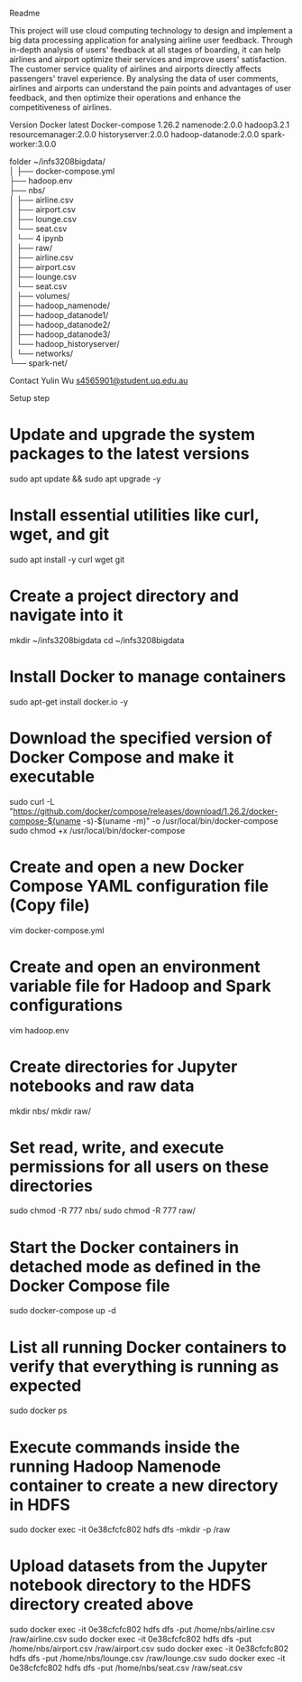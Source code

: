 Readme

This project will use cloud computing technology to design and implement a big data processing application for analysing airline user feedback. Through in-depth analysis of users' feedback at all stages of boarding, it can help airlines and airport optimize their services and improve users' satisfaction. The customer service quality of airlines and airports directly affects passengers' travel experience. By analysing the data of user comments, airlines and airports can understand the pain points and advantages of user feedback, and then optimize their operations and enhance the competitiveness of airlines.

Version
Docker latest
Docker-compose 1.26.2
namenode:2.0.0
hadoop3.2.1
resourcemanager:2.0.0
historyserver:2.0.0
hadoop-datanode:2.0.0
spark-worker:3.0.0

folder
~/infs3208bigdata/             
│
├── docker-compose.yml          
├── hadoop.env                  
├── nbs/                        
│   ├── airline.csv            
│   ├── airport.csv             
│   ├── lounge.csv              
│   └── seat.csv                
│    └── 4 ipynb                
│
├── raw/                        
│   ├── airline.csv            
│   ├── airport.csv             
│   ├── lounge.csv              
│   └── seat.csv                
│
├── volumes/                   
│   ├── hadoop_namenode/        
│   ├── hadoop_datanode1/       
│   ├── hadoop_datanode2/       
│   ├── hadoop_datanode3/       
│   └── hadoop_historyserver/   
│
└── networks/                   
    └── spark-net/              


Contact
Yulin Wu
s4565901@student.uq.edu.au


Setup step
# Update and upgrade the system packages to the latest versions
sudo apt update && sudo apt upgrade -y 

# Install essential utilities like curl, wget, and git
sudo apt install -y curl wget git

# Create a project directory and navigate into it
mkdir ~/infs3208bigdata
cd ~/infs3208bigdata

# Install Docker to manage containers
sudo apt-get install docker.io -y

# Download the specified version of Docker Compose and make it executable
sudo curl -L "https://github.com/docker/compose/releases/download/1.26.2/docker-compose-$(uname -s)-$(uname -m)" -o /usr/local/bin/docker-compose
sudo chmod +x /usr/local/bin/docker-compose

# Create and open a new Docker Compose YAML configuration file (Copy file)
vim docker-compose.yml

# Create and open an environment variable file for Hadoop and Spark configurations
vim hadoop.env

# Create directories for Jupyter notebooks and raw data
mkdir nbs/
mkdir raw/

# Set read, write, and execute permissions for all users on these directories
sudo chmod -R 777 nbs/
sudo chmod -R 777 raw/

# Start the Docker containers in detached mode as defined in the Docker Compose file
sudo docker-compose up -d

# List all running Docker containers to verify that everything is running as expected
sudo docker ps

# Execute commands inside the running Hadoop Namenode container to create a new directory in HDFS
sudo docker exec -it 0e38cfcfc802 hdfs dfs -mkdir -p /raw

# Upload datasets from the Jupyter notebook directory to the HDFS directory created above
sudo docker exec -it 0e38cfcfc802 hdfs dfs -put /home/nbs/airline.csv /raw/airline.csv
sudo docker exec -it 0e38cfcfc802 hdfs dfs -put /home/nbs/airport.csv /raw/airport.csv
sudo docker exec -it 0e38cfcfc802 hdfs dfs -put /home/nbs/lounge.csv /raw/lounge.csv
sudo docker exec -it 0e38cfcfc802 hdfs dfs -put /home/nbs/seat.csv /raw/seat.csv

